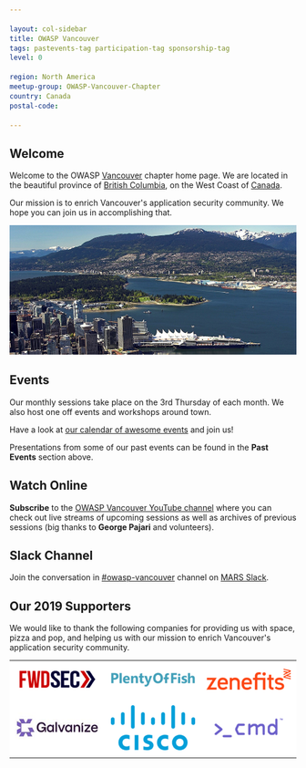 ```yaml
---

layout: col-sidebar
title: OWASP Vancouver
tags: pastevents-tag participation-tag sponsorship-tag
level: 0

region: North America
meetup-group: OWASP-Vancouver-Chapter
country: Canada
postal-code: 

---
```


## Welcome

Welcome to the OWASP
[Vancouver](https://en.wikipedia.org/wiki/Vancouver) chapter home page.
We are located in the beautiful province of [British
Columbia](https://en.wikipedia.org/wiki/British_Columbia), on the West
Coast of [Canada](https://en.wikipedia.org/wiki/Canada).

Our mission is to enrich Vancouver's application security community. We
hope you can join us in accomplishing that.

![Vancouver, BC](assets/images/Vancouver1000x450.png)

## Events

Our monthly sessions take place on the 3rd Thursday of each month. We
also host one off events and workshops around town.

Have a look at [our calendar of awesome
events](https://www.meetup.com/OWASP-Vancouver-Chapter/) and join us\!

Presentations from some of our past events can be found in the **Past Events** section above.
<!-- links to tabs, like [Past Events](#div-pastevents) are not working at the moment (28 Jan 2020) -->

## Watch Online

**Subscribe** to the [OWASP Vancouver YouTube
channel](https://www.youtube.com/channel/UCSXBb_cPvieNm-MoLjjtbXw)
where you can check out live streams of upcoming sessions as well as
archives of previous sessions (big thanks to **George Pajari** and
volunteers).

## Slack Channel

Join the conversation in [#owasp-vancouver](https://mars-comm.slack.com/archives/C6QHGPUAK) channel on [MARS Slack](https://fourthplanet.ca/slack/).

## Our 2019 Supporters

We would like to thank the following companies for providing us with
space, pizza and pop, and helping us with our mission to enrich
Vancouver's application security community.

<style type="text/css">
    table.sponsors-table {
        border-collapse: collapse;
        border: none;
    }

    table.sponsors-table td, table.sponsors-table tr {
        padding: 10px;
        border: 0px;
        background-color: #ffffff;
    }
</style>

<table class="sponsors-table">
    <tr>
        <td> <a href="https://www.forwardsecurity.com/"> <img src="assets/images/FwdSec.png" alt="FWDSEC" title="FWDSEC"/> </a> </td>
        <td> <a href="https://www.pof.com/en/press/"> <img src="assets/images/PlentyOfFish.png" alt="Plenty of Fish" title="Plenty of Fish"/> </a> </td>
        <td> <a href="https://www.zenefits.com/"> <img src="assets/images/Zenefits.png" alt="Zenefits" title="Zenefits"/> </a> </td>
    </tr>
    <tr>
        <td> <a href="https://www.wegalvanize.com/"> <img src="assets/images/Galvanize.jpg" alt="Galvanize" title="Galvanize"/> </a> </td>
        <td> <a href="https://www.cisco.com/c/en_ca/index.html"> <img src="assets/images/CISCO.png" alt="Cisco" title="Cisco"/> </a> </td>
        <td> <a href="https://www.cmd.com/"> <img src="assets/images/Cmd.png" alt=">_cmd" title=">_cmd"/> </a> </td>
    </tr>
</table>
